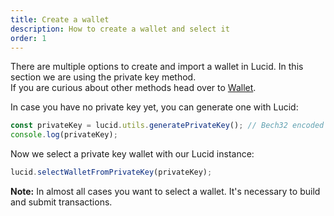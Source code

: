 ```yaml
---
title: Create a wallet
description: How to create a wallet and select it
order: 1
---
```


There are multiple options to create and import a wallet in Lucid. In this section we are using the private key method.\
If you are curious about other methods head over to [Wallet](../components/wallet.md).

In case you have no private key yet, you can generate one with Lucid:

```js
const privateKey = lucid.utils.generatePrivateKey(); // Bech32 encoded private key
console.log(privateKey);
```

Now we select a private key wallet with our Lucid instance:

```js
lucid.selectWalletFromPrivateKey(privateKey);
```

**Note:** In almost all cases you want to select a wallet. It's necessary to build and submit transactions.


